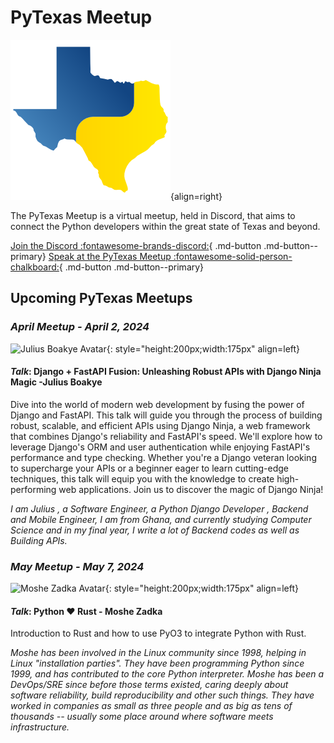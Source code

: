 # PyTexas Meetup


![PyTexas Logo](assets/images/pytexas-logo.png){align=right}

The PyTexas Meetup is a virtual meetup, held in Discord, that aims to 
connect the Python developers within the great state
of Texas and beyond. 

[Join the Discord :fontawesome-brands-discord:](https://discord.gg/jNPAbcNukj){ .md-button .md-button--primary}
[Speak at the PyTexas Meetup :fontawesome-solid-person-chalkboard:](https://forms.gle/a9WrW7wJSkPCCG437){ .md-button .md-button--primary}

## Upcoming PyTexas Meetups

### _April Meetup - April 2, 2024_
![Julius Boakye Avatar](https://avatars.githubusercontent.com/u/66005635?v=4){: style="height:200px;width:175px" align=left}

#### _Talk_: Django + FastAPI Fusion: Unleashing Robust APIs with Django Ninja Magic -Julius Boakye

Dive into the world of modern web development by fusing the power of Django and FastAPI. This talk will guide you through the process of building robust, scalable, and efficient APIs using Django Ninja, a web framework that combines Django's reliability and FastAPI's speed. We'll explore how to leverage Django's ORM and user authentication while enjoying FastAPI's performance and type checking. Whether you're a Django veteran looking to supercharge your APIs or a beginner eager to learn cutting-edge techniques, this talk will equip you with the knowledge to create high-performing web applications. Join us to discover the magic of Django Ninja!

_I am Julius , a Software Engineer, a Python Django Developer , Backend and Mobile Engineer, I am from Ghana, and currently studying Computer Science and in my final year, I write a lot of Backend codes as well as Building APIs._

### _May Meetup - May 7, 2024_
![Moshe Zadka Avatar](https://github.com/moshez.png){: style="height:200px;width:175px" align=left}

#### _Talk_:  Python :heart: Rust - Moshe Zadka

Introduction to Rust and how to use PyO3 to integrate Python with Rust.

_Moshe has been involved in the Linux community since 1998, helping in Linux "installation parties". They have been programming Python since 1999, and has contributed to the core Python interpreter. Moshe has been a DevOps/SRE since before those terms existed, caring deeply about software reliability, build reproducibility and other such things. They have worked in companies as small as three people and as big as tens of thousands -- usually some place around where software meets infrastructure._
